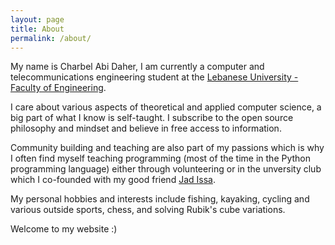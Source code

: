 ```yaml
---
layout: page
title: About
permalink: /about/
---
```


My name is Charbel Abi Daher,
I am currently a computer and telecommunications engineering student at the [Lebanese University - Faculty of Engineering](http://www.ulfg.ul.edu.lb/). 

I care about various aspects of theoretical and applied computer science, a big part of what I know is self-taught. I subscribe to the open source philosophy and mindset and believe in free access to information.

Community building and teaching are also part of my passions which is why I often find myself teaching programming (most of the time in the Python programming language) either through volunteering or in the unversity club which I co-founded with my good friend [Jad Issa](jad-issa.com).

My personal hobbies and interests include fishing, kayaking, cycling and various outside sports, chess, and solving Rubik's cube variations.

Welcome to my website :)
